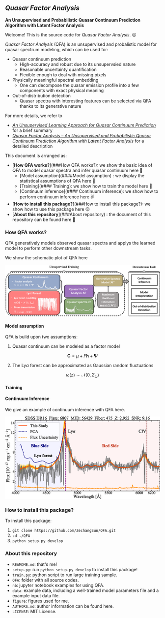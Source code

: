 ## *Quasar Factor Analysis*

**An Unsupervised and Probabilistic Quasar Continuum  Prediction Algorithm with Latent Factor Analysis**



Welcome! This is the source code for *Quasar Factor Analysis*. 😉

*Quasar Factor Analysis* (QFA) is an unsupervised and probalistic model for quasar spectrum modeling, which can be used for:

* Quasar continuum prediction 
  * High-accuracy and robust due to its unsupervsied nature
  * Reasonable uncertainty quantification
  * Flexible enough to deal with missing pixels
* Physically meaningful spectral embedding
  * One can decompose the quasar emission profile into a few components with exact physical meaning
* Out-of-distribution detection
  * Quasar spectra with interesting features can be selected via QFA thanks to its generative nature

For more details, we refer to 

* [*An Unsupervised Learning Approach for Quasar Continuum Prediction*](https://arxiv.org/abs/2207.02788)  for a brief summary
* [*Quasar Factor Analysis – An Unsupervised and Probabilistic Quasar Continuum Prediction Algorithm with Latent Factor Analysis*]()  for a detailed description

This document is arranged as:

* [**How QFA works?**](###How QFA works?): we show the basic idea of QFA to model quasar spectra and infer quasar continuum here 🤏
  * [Model assumption](####Model assumption) : we display the statistical assumptions of QFA here 🧐
  * [Training](#### Training): we show how to train the model here 👊
  * [Continuum inference](#### Continuum inference): we show how to perform continuum inference here ✌️
* [**How to install this package?**](###How to install this package?): we show how to use this package here 😜
*  [**About this repository**](###About repository) : the document of this repository can be found here 🫶

### How QFA works?

QFA generatively models observed quasar spectra and applys the learned model to perform other downstream tasks.

We show the schematic plot of QFA here

![icml](./figure/schematic.png)

#### Model assumption

QFA is build upon two assumptions:

1. Quasar continuum can be modeled as a factor model
```math
  \mathbf{C} = \mu + F\mathbf{h}+\boldsymbol{\Psi}
```

2. The Ly$\alpha$ forest can be approximated as Gaussian random fluctuations
```math
   \boldsymbol{\mathrm{\omega}}(z) \sim\mathcal{N}(0,\Sigma_\omega)
```

#### Training

#### Continuum Inference

We give an example of continuum inference with QFA here.

![example](./figure/example.png)

### How to install this package?

To install this package:

1. `git clone https://github.com/ZechangSun/QFA.git`
2. `cd ./QFA`
3. `python setup.py develop`

### About this repository

* `REAMDME.md`: that's me!
* `setup.py`: run `python setup.py develop` to install this package!
* `train.py`: python script to run large training sample.
* `QFA`: folder with all source codes.
* `nb`: jupyter notebook examples for using QFA.
* `data`: example data, including a well-trained model parameters file and a example input data file.
* `figure`: figures used for me.
* `AUTHORS.md`: author information can be found here.
* `LICENSE`: MIT License.







